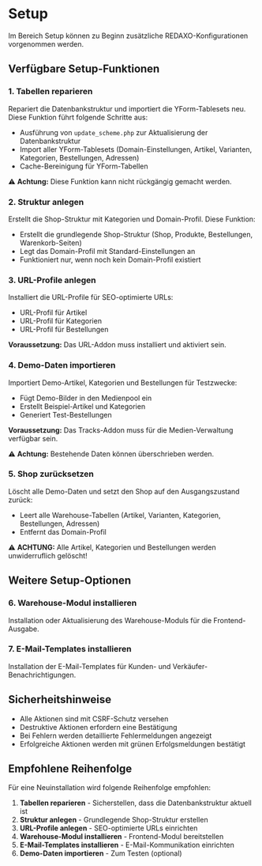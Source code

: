 # Setup

Im Bereich Setup können zu Beginn zusätzliche REDAXO-Konfigurationen vorgenommen werden.

## Verfügbare Setup-Funktionen

### 1. Tabellen reparieren
Repariert die Datenbankstruktur und importiert die YForm-Tablesets neu. Diese Funktion führt folgende Schritte aus:
- Ausführung von `update_scheme.php` zur Aktualisierung der Datenbankstruktur
- Import aller YForm-Tablesets (Domain-Einstellungen, Artikel, Varianten, Kategorien, Bestellungen, Adressen)
- Cache-Bereinigung für YForm-Tabellen

⚠️ **Achtung:** Diese Funktion kann nicht rückgängig gemacht werden.

### 2. Struktur anlegen  
Erstellt die Shop-Struktur mit Kategorien und Domain-Profil. Diese Funktion:
- Erstellt die grundlegende Shop-Struktur (Shop, Produkte, Bestellungen, Warenkorb-Seiten)
- Legt das Domain-Profil mit Standard-Einstellungen an
- Funktioniert nur, wenn noch kein Domain-Profil existiert

### 3. URL-Profile anlegen
Installiert die URL-Profile für SEO-optimierte URLs:
- URL-Profil für Artikel
- URL-Profil für Kategorien  
- URL-Profil für Bestellungen

**Voraussetzung:** Das URL-Addon muss installiert und aktiviert sein.

### 4. Demo-Daten importieren
Importiert Demo-Artikel, Kategorien und Bestellungen für Testzwecke:
- Fügt Demo-Bilder in den Medienpool ein
- Erstellt Beispiel-Artikel und Kategorien
- Generiert Test-Bestellungen

**Voraussetzung:** Das Tracks-Addon muss für die Medien-Verwaltung verfügbar sein.

⚠️ **Achtung:** Bestehende Daten können überschrieben werden.

### 5. Shop zurücksetzen
Löscht alle Demo-Daten und setzt den Shop auf den Ausgangszustand zurück:
- Leert alle Warehouse-Tabellen (Artikel, Varianten, Kategorien, Bestellungen, Adressen)
- Entfernt das Domain-Profil

⚠️ **ACHTUNG:** Alle Artikel, Kategorien und Bestellungen werden unwiderruflich gelöscht!

## Weitere Setup-Optionen

### 6. Warehouse-Modul installieren
Installation oder Aktualisierung des Warehouse-Moduls für die Frontend-Ausgabe.

### 7. E-Mail-Templates installieren
Installation der E-Mail-Templates für Kunden- und Verkäufer-Benachrichtigungen.

## Sicherheitshinweise

- Alle Aktionen sind mit CSRF-Schutz versehen
- Destruktive Aktionen erfordern eine Bestätigung
- Bei Fehlern werden detaillierte Fehlermeldungen angezeigt
- Erfolgreiche Aktionen werden mit grünen Erfolgsmeldungen bestätigt

## Empfohlene Reihenfolge

Für eine Neuinstallation wird folgende Reihenfolge empfohlen:

1. **Tabellen reparieren** - Sicherstellen, dass die Datenbankstruktur aktuell ist
2. **Struktur anlegen** - Grundlegende Shop-Struktur erstellen
3. **URL-Profile anlegen** - SEO-optimierte URLs einrichten
4. **Warehouse-Modul installieren** - Frontend-Modul bereitstellen
5. **E-Mail-Templates installieren** - E-Mail-Kommunikation einrichten
6. **Demo-Daten importieren** - Zum Testen (optional)
